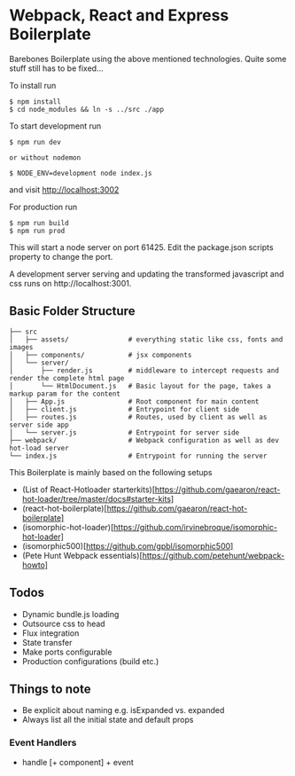# Webpack, React and Express Boilerplate

Barebones Boilerplate using the above mentioned technologies. Quite some stuff still has to be fixed...

To install run
```
$ npm install
$ cd node_modules && ln -s ../src ./app
```

To start development run
```
$ npm run dev

or without nodemon

$ NODE_ENV=development node index.js
```
and visit [http://localhost:3002](http://localhost:3002)

For production run
```
$ npm run build
$ npm run prod
```

This will start a node server on port 61425. Edit the package.json scripts property to change the port.

A development server serving and updating the transformed javascript and css runs on http://localhost:3001.


## Basic Folder Structure
```
├── src
│   ├── assets/               # everything static like css, fonts and images
│   ├── components/           # jsx components
│   └── server/
│       ├── render.js         # middleware to intercept requests and render the complete html page
│       └── HtmlDocument.js   # Basic layout for the page, takes a markup param for the content
│   ├── App.js                # Root component for main content
│   ├── client.js             # Entrypoint for client side
│   ├── routes.js             # Routes, used by client as well as server side app
│   └── server.js             # Entrypoint for server side
├── webpack/                  # Webpack configuration as well as dev hot-load server
└── index.js                  # Entrypoint for running the server
```

This Boilerplate is mainly based on the following setups
- (List of React-Hotloader starterkits)[https://github.com/gaearon/react-hot-loader/tree/master/docs#starter-kits]
- (react-hot-boilerplate)[https://github.com/gaearon/react-hot-boilerplate]
- (isomorphic-hot-loader)[https://github.com/irvinebroque/isomorphic-hot-loader]
- (isomorphic500)[https://github.com/gpbl/isomorphic500]
- (Pete Hunt Webpack essentials)[https://github.com/petehunt/webpack-howto]

## Todos
- Dynamic bundle.js loading
- Outsource css to head
- Flux integration
- State transfer
- Make ports configurable
- Production configurations (build etc.)

## Things to note
- Be explicit about naming e.g. isExpanded vs. expanded
- Always list all the initial state and default props

### Event Handlers
- handle [+ component] + event